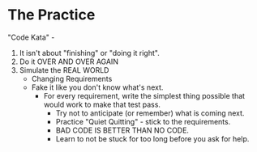 # The Practice

"Code Kata" - 

1. It isn't about "finishing" or "doing it right".
2. Do it OVER AND OVER AGAIN
3. Simulate the REAL WORLD
    - Changing Requirements
    - Fake it like you don't know what's next.
        - For every requirement, write the simplest thing possible that would work to make that test pass.
            - Try not to anticipate (or remember) what is coming next.
            - Practice "Quiet Quitting" - stick to the requirements.
            - BAD CODE IS BETTER THAN NO CODE.
            - Learn to not be stuck for too long before you ask for help.